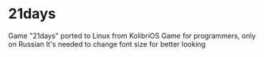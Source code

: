 # 21days
Game "21days" ported to Linux from KolibriOS
Game for programmers, only on Russian
It's needed to change font size for better looking
